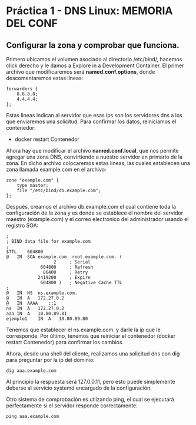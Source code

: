 # Práctica 1 - DNS Linux: MEMORIA DEL CONF

## Configurar la zona y comprobar que funciona.

Primero ubicamos el volumen asociado al directorio /etc/bind/, hacemos click derecho y le damos a Explore in a Development Container. El primer archivo que modificaremos será **named.conf.options**, donde descomentaremos estas líneas:
~~~
forwarders {
    8.8.8.8;
    4.4.4.4;
};
~~~
Estas lineas indican al servidor que esas ips son los servidores dns a los que enviaremos una solicitud. Para confirmar los datos, reiniciamos el contenedor: 
- docker restart Contenedor

Ahora hay que modificar el archivo **named.conf.local**, que nos permite agregar una zona DNS, convirtiendo a nuestro servidor en primario de la zona.
En dicho archivo colocaremos estas lineas, las cuales establecen una zona llamada example.com en el archivo:
~~~
zone "example.com" {
    type master;
    file "/etc/bind/db.example.com";
};
~~~
Después, creamos el archivo db.example.com el cual contiene toda la configuración de la zona y es donde se establece el nombre del servidor maestro (example.com) y el correo electronico del administrador usando el registro SOA:
~~~
;
; BIND data file for example.com
;
$TTL	604800
@	IN	SOA	example.com. root.example.com. (
			      2		; Serial
			 604800		; Refresh
			  86400		; Retry
			2419200		; Expire
			 604800 )	; Negative Cache TTL
;
@	IN	NS	ns.example.com.
@	IN	A	172.27.0.2
@	IN	AAAA	::1
ns  IN  A   172.27.0.2
aaa	IN	A	10.80.89.81
ejemplo1	IN 	A 	10.80.89.80
~~~

Tenemos que establecer el ns.example.com. y darle la ip que le corresponde. Por último, tenemos que reiniciar el contenedor (docker restart Contenedor) para confirmar los cambios.

Ahora, desde una shell del cliente, realizamos una solicitud dns con dig para preguntar por la ip del dominio:
~~~
dig aaa.example.com
~~~
Al principio la respuesta será 127.0.0.11, pero esto puede simplemente deberse al servicio systemd encargado de la configuración.

Otro sistema de comprobación es utlizando ping, el cual se ejecutará perfectamente si el servidor responde correctamente:
~~~
ping aaa.example.com
~~~
